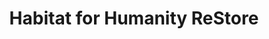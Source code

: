---
title: "Habitat for Humanity ReStore"
url: /bremerton/habitat-for-humanity-restore/
shop: charity
---